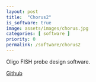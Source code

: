 ```yaml
---
layout: post
title:  "Chorus2"
is_software: true
image: assets/images/chorus.jpg
categories: [ software ]
priority: 0
permalink: /software/chorus2
---
```

Oligo FISH probe design software.

[Github](https://github.com/zhangtaolab/Chorus2/)